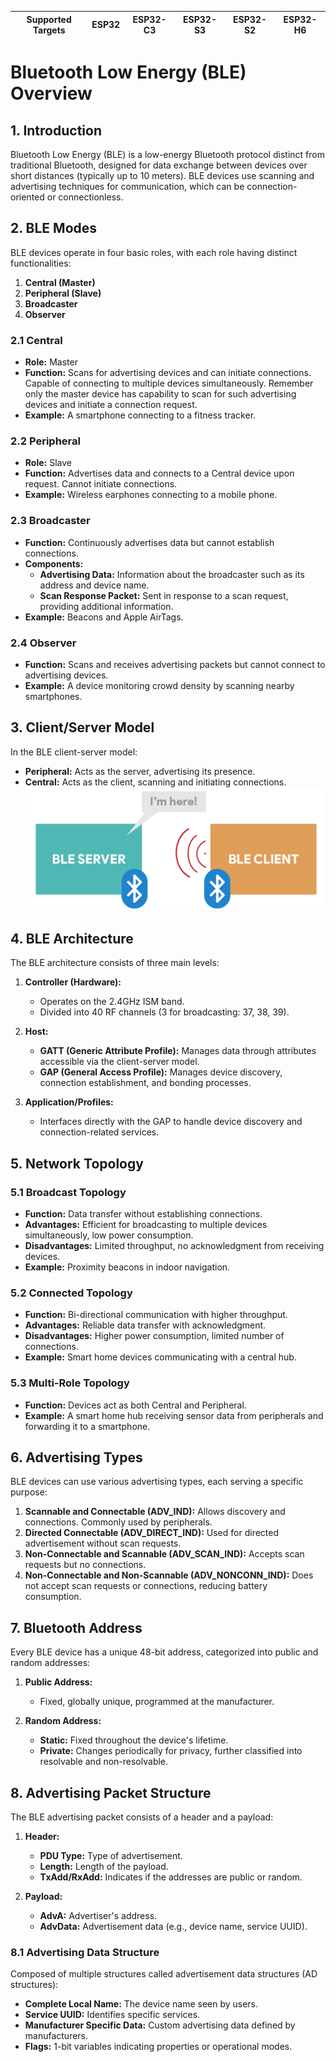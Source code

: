 | Supported Targets | ESP32 | ESP32-C3 | ESP32-S3 | ESP32-S2 | ESP32-H6 |
| ----------------- | ----- | -------- | -------- | -------- | -------- |

# Bluetooth Low Energy (BLE) Overview

## 1. Introduction
Bluetooth Low Energy (BLE) is a low-energy Bluetooth protocol distinct from traditional Bluetooth, designed for data exchange between devices over short distances (typically up to 10 meters). BLE devices use scanning and advertising techniques for communication, which can be connection-oriented or connectionless.

## 2. BLE Modes
BLE devices operate in four basic roles, with each role having distinct functionalities:

1. **Central (Master)**
2. **Peripheral (Slave)**
3. **Broadcaster**
4. **Observer**

### 2.1 Central
- **Role:** Master
- **Function:** Scans for advertising devices and can initiate connections. Capable of connecting to multiple devices simultaneously. Remember only the master device has capability to scan for such advertising devices and initiate a connection request.
- **Example:** A smartphone connecting to a fitness tracker.

### 2.2 Peripheral
- **Role:** Slave
- **Function:** Advertises data and connects to a Central device upon request. Cannot initiate connections.
- **Example:** Wireless earphones connecting to a mobile phone.

### 2.3 Broadcaster
- **Function:** Continuously advertises data but cannot establish connections.
- **Components:**
  - **Advertising Data:** Information about the broadcaster such as its address and device name.
  - **Scan Response Packet:** Sent in response to a scan request, providing additional information.
- **Example:** Beacons and Apple AirTags.

### 2.4 Observer
- **Function:** Scans and receives advertising packets but cannot connect to advertising devices.
- **Example:** A device monitoring crowd density by scanning nearby smartphones.

## 3. Client/Server Model
In the BLE client-server model:
- **Peripheral:** Acts as the server, advertising its presence.
- **Central:** Acts as the client, scanning and initiating connections.
  ![ nrfConnect app Screenshoot](Screenshot/SERVER_CLIENT.png)

## 4. BLE Architecture
The BLE architecture consists of three main levels:

1. **Controller (Hardware):**
   - Operates on the 2.4GHz ISM band.
   - Divided into 40 RF channels (3 for broadcasting: 37, 38, 39).

2. **Host:**
   - **GATT (Generic Attribute Profile):** Manages data through attributes accessible via the client-server model.
   - **GAP (General Access Profile):** Manages device discovery, connection establishment, and bonding processes.

3. **Application/Profiles:**
   - Interfaces directly with the GAP to handle device discovery and connection-related services.

## 5. Network Topology
### 5.1 Broadcast Topology
- **Function:** Data transfer without establishing connections.
- **Advantages:** Efficient for broadcasting to multiple devices simultaneously, low power consumption.
- **Disadvantages:** Limited throughput, no acknowledgment from receiving devices.
- **Example:** Proximity beacons in indoor navigation.

### 5.2 Connected Topology
- **Function:** Bi-directional communication with higher throughput.
- **Advantages:** Reliable data transfer with acknowledgment.
- **Disadvantages:** Higher power consumption, limited number of connections.
- **Example:** Smart home devices communicating with a central hub.

### 5.3 Multi-Role Topology
- **Function:** Devices act as both Central and Peripheral.
- **Example:** A smart home hub receiving sensor data from peripherals and forwarding it to a smartphone.

## 6. Advertising Types
BLE devices can use various advertising types, each serving a specific purpose:

1. **Scannable and Connectable (ADV_IND):** Allows discovery and connections. Commonly used by peripherals.
2. **Directed Connectable (ADV_DIRECT_IND):** Used for directed advertisement without scan requests.
3. **Non-Connectable and Scannable (ADV_SCAN_IND):** Accepts scan requests but no connections.
4. **Non-Connectable and Non-Scannable (ADV_NONCONN_IND):** Does not accept scan requests or connections, reducing battery consumption.

## 7. Bluetooth Address
Every BLE device has a unique 48-bit address, categorized into public and random addresses:

1. **Public Address:**
   - Fixed, globally unique, programmed at the manufacturer.

2. **Random Address:**
   - **Static:** Fixed throughout the device's lifetime.
   - **Private:** Changes periodically for privacy, further classified into resolvable and non-resolvable.

## 8. Advertising Packet Structure
The BLE advertising packet consists of a header and a payload:

1. **Header:**
   - **PDU Type:** Type of advertisement.
   - **Length:** Length of the payload.
   - **TxAdd/RxAdd:** Indicates if the addresses are public or random.

2. **Payload:**
   - **AdvA:** Advertiser's address.
   - **AdvData:** Advertisement data (e.g., device name, service UUID).

### 8.1 Advertising Data Structure
Composed of multiple structures called advertisement data structures (AD structures):

- **Complete Local Name:** The device name seen by users.
- **Service UUID:** Identifies specific services.
- **Manufacturer Specific Data:** Custom advertising data defined by manufacturers.
- **Flags:** 1-bit variables indicating properties or operational modes.



